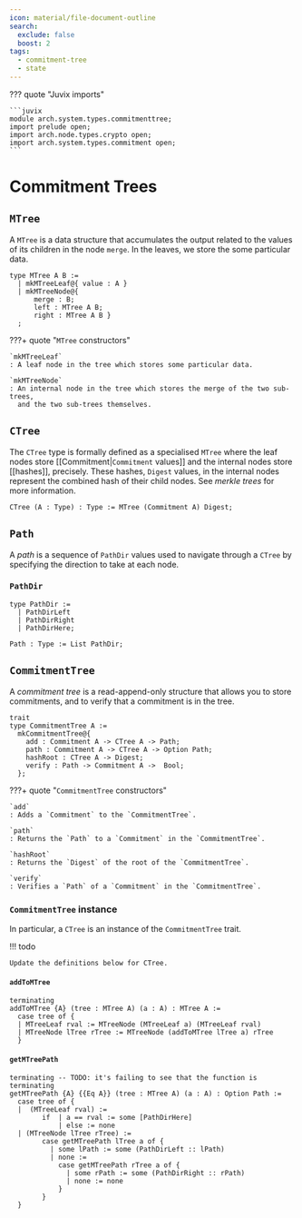 ```yaml
---
icon: material/file-document-outline
search:
  exclude: false
  boost: 2
tags:
  - commitment-tree
  - state
---
```


??? quote "Juvix imports"

    ```juvix
    module arch.system.types.commitmenttree;
    import prelude open;
    import arch.node.types.crypto open;
    import arch.system.types.commitment open;
    ```

# Commitment Trees

## `MTree`

A `MTree` is a data structure that accumulates the output related to the values
of its children in the node `merge`. In the leaves, we store the some particular
data.

```juvix
type MTree A B :=
  | mkMTreeLeaf@{ value : A }
  | mkMTreeNode@{ 
      merge : B; 
      left : MTree A B; 
      right : MTree A B }
  ;
```

???+ quote "`MTree` constructors"

    `mkMTreeLeaf` 
    : A leaf node in the tree which stores some particular data.

    `mkMTreeNode` 
    : An internal node in the tree which stores the merge of the two sub-trees,
      and the two sub-trees themselves.
## `CTree`

The `CTree` type is formally defined as a specialised `MTree` where the leaf
nodes store [[Commitment|`Commitment` values]] and the internal nodes store
[[hashes]], precisely. These hashes, `Digest` values, in the internal nodes
represent the combined hash of their child nodes. See *merkle trees* for more
information.

```juvix
CTree (A : Type) : Type := MTree (Commitment A) Digest;
```

## `Path`

A *path* is a sequence of `PathDir` values used to navigate through a `CTree` by
specifying the direction to take at each node.

### `PathDir`

```juvix
type PathDir :=
  | PathDirLeft
  | PathDirRight
  | PathDirHere;
```

```juvix
Path : Type := List PathDir;
```

## `CommitmentTree`

A *commitment tree* is a read-append-only structure that allows you to store
commitments, and to verify that a commitment is in the tree.

```juvix
trait
type CommitmentTree A :=
  mkCommitmentTree@{
    add : Commitment A -> CTree A -> Path;
    path : Commitment A -> CTree A -> Option Path;
    hashRoot : CTree A -> Digest;
    verify : Path -> Commitment A ->  Bool;
  };
```

???+ quote "`CommitmentTree` constructors"

    `add`
    : Adds a `Commitment` to the `CommitmentTree`.

    `path`
    : Returns the `Path` to a `Commitment` in the `CommitmentTree`.

    `hashRoot`
    : Returns the `Digest` of the root of the `CommitmentTree`.

    `verify`
    : Verifies a `Path` of a `Commitment` in the `CommitmentTree`.

### `CommitmentTree` instance

In particular, a `CTree` is an instance of the `CommitmentTree` trait.

!!! todo

    Update the definitions below for CTree.

#### `addToMTree`

```
terminating
addToMTree {A} (tree : MTree A) (a : A) : MTree A :=
  case tree of {
  | MTreeLeaf rval := MTreeNode (MTreeLeaf a) (MTreeLeaf rval)
  | MTreeNode lTree rTree := MTreeNode (addToMTree lTree a) rTree
  }
```

#### `getMTreePath`

```
terminating -- TODO: it's failing to see that the function is terminating
getMTreePath {A} {{Eq A}} (tree : MTree A) (a : A) : Option Path :=
  case tree of {
  |  (MTreeLeaf rval) :=
        if  | a == rval := some [PathDirHere]
            | else := none
  | (MTreeNode lTree rTree) :=
        case getMTreePath lTree a of {
          | some lPath := some (PathDirLeft :: lPath)
          | none :=
            case getMTreePath rTree a of {
              | some rPath := some (PathDirRight :: rPath)
              | none := none
            }
        }
  }
```